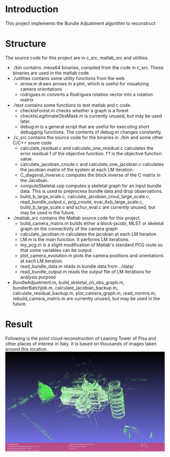 # Introduction

This project implements the Bundle Adjustment algorithm to reconstruct 

# Structure

The source code for this project are in c_src, matlab_src and utilities.
- ./bin contains .mexa64 binaries, compiled from the code in c_src. These binaries are used in the matlab code.
- ./utilities contains some utility functions from the web. 
  - arrow.m draws arrows in a plot, which is useful for visualizing camera orientations
  - rodrigues.m converts a Rodrigues rotation vector into a rotation  matrix
- ./test contains some functions to test matlab and c code. 
  - checkIsForest.m checks whether a graph is a forest
  - checkIsLegitimateObsMask.m is currently unused, but may be used later.
  - debug.m is a general script that are useful for executing short debugging functions. The contents of debug.m changes constantly.
- ./c_src contains the source code for the binaries in ./bin and some other C/C++ soure code
  - calculate_residual.c and calculate_one_residual.c calculates the error residual f of the objective function. f'f is the objective function value.
  - calculate_jacobian_croute.c and calculate_one_jacobian.c calculates the jacobian matrix of the system at each LM iteration.
  - C_diagonal_inverse.c computes the block inverse of the C matrix in the Jacobian.
  - computeSkeletal.cpp computes a skeletal graph for an input bundle data. This is used to preprocess bundle data and drop observations.
  - build_b_large_scale.c, calculate_jacobian_crout_large_scale.c, read_bundle_output.c, pcg_croute, eval_Axb_large_scale.c, build_b_large_scale.c and schur_eval.c are currently unused, but may be used in the future.
- ./matlab_src contains the Matlab source code for this project.
  - build_camera_matrix.m builds either a block-jacobi, MLST or skeletal graph on the connectivity of the camera graph
  - calculate_jacobian.m calculates the jacobian at each LM iteration
  - LM.m is the main function. It performs LM iterations.
  - my_pcg.m is a slight modification of Matlab's standard PCG route so that some variables can be output.
  - plot_camera_evolution.m plots the camera positions and orientations at each LM iteration.
  - read_bundle_data.m reads in bundle data from ../data/
  - read_bundle_output.m reads the output file of LM iterations for analysis purpose
 - BundleAdjustment.m, build_skeletal_on_obs_graph.m, bundlerBatchjob.m, calculate_jacobian_backup.m, calculate_residual_backup.m, plot_camera_graph.m, read_normrs.m, rebuild_camera_matrix.m are currently unused, but may be used in the future.

# Result

Following is the point cloud reconstruction of Leaning Tower of Pisa and other places of interest in Italy. It is based on thousands of images taken around this location.
![Reconstruction](./reconstruction.jpg)
